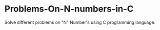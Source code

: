 # Problems-On-N-numbers-in-C
Solve different problems on "N" Number's using C programming language.
